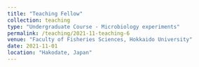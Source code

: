 ```yaml
---
title: "Teaching Fellow"
collection: teaching
type: "Undergraduate Course - Microbiology experiments"
permalink: /teaching/2021-11-teaching-6
venue: "Faculty of Fisheries Sciences, Hokkaido University"
date: 2021-11-01
location: "Hakodate, Japan"
---
```

